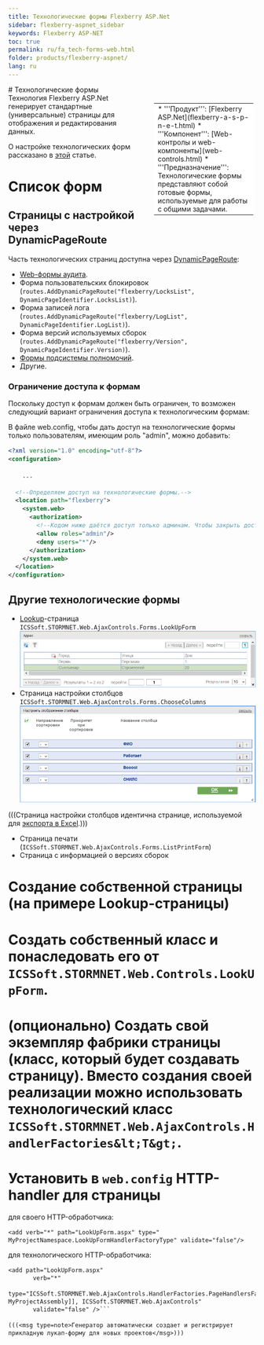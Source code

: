 ```yaml
---
title: Технологические формы Flexberry ASP.Net
sidebar: flexberry-aspnet_sidebar
keywords: Flexberry ASP-NET
toc: true
permalink: ru/fa_tech-forms-web.html
folder: products/flexberry-aspnet/
lang: ru
---
```


<div style="margin:5px; padding-left:28px; float:right; width:40%; outline:1px solid white;">
<br>
<table border="0" width="100%" bgcolor="#6495ED">
<tbody><tr><td bgcolor="#FFFFFF">
* '''Продукт''': [Flexberry ASP.Net](flexberry-a-s-p-n-e-t.html)
* '''Компонент''': [Web-контролы и web-компоненты](web-controls.html)
* '''Предназначение''': Технологические формы представляют собой готовые формы, используемые для работы с общими задачами.
</td>
</tr></tbody></table></a>
</div>
# Технологические формы
Технология Flexberry ASP.Net генерирует стандартные (универсальные) страницы для отображения и редактирования данных.

О настройке технологических форм рассказано в [этой](technological-forms-customization-example.html) статье.

# Список форм
## Страницы с настройкой через DynamicPageRoute
Часть технологических страниц доступна через [DynamicPageRoute](routing.html):
* [Web-формы аудита](audit-web-forms.html).
* Форма пользовательских блокировок (`routes.AddDynamicPageRoute("flexberry/LocksList", DynamicPageIdentifier.LocksList)`).
* Форма записей лога (`routes.AddDynamicPageRoute("flexberry/LogList", DynamicPageIdentifier.LogList)`).
* Форма версий используемых сборок (`routes.AddDynamicPageRoute("flexberry/Version", DynamicPageIdentifier.Version)`).
* [Формы подсистемы полномочий](flexberry-asp-net-security-forms.html).
* Другие.

### Ограничение доступа к формам
Поскольку доступ к формам должен быть ограничен, то возможен следующий вариант ограничения доступа к технологическим формам:

В файле web.config, чтобы дать доступ на технологические формы только пользователям, имеющим роль "admin", можно добавить:
```xml
<?xml version="1.0" encoding="utf-8"?>
<configuration>

	...

  <!--Определяем доступ на технологические формы.-->
  <location path="flexberry">
    <system.web>
      <authorization>
        <!--Кодом ниже даётся доступ только админам. Чтобы закрыть доступ неавторизованным пользователям, можно воспользоваться конструкцией 'deny users="?"'.-->
        <allow roles="admin"/>
        <deny users="*"/>
      </authorization>
    </system.web>
  </location>
</configuration>
```
## Другие технологические формы
* [Lookup](fa_lookup-overview.html)-страница `ICSSoft.STORMNET.Web.AjaxControls.Forms.LookUpForm`
![](/images/pages/img/TechForms/LookUpForm.png)
* Страница настройки столбцов `ICSSoft.STORMNET.Web.AjaxControls.Forms.ChooseColumns`
![](/images/pages/img/TechForms/ColumnSetupPage.png)

(((<msg type=note>Страница настройки столбцов идентична странице, используемой для [экспорта в Excel](fa_wolv-export2-excel.html).</msg>)))

* Страница печати (`ICSSoft.STORMNET.Web.AjaxControls.Forms.ListPrintForm`)
* Страница с информацией о версиях сборок

# Создание собственной страницы (на примере Lookup-страницы)
# Создать собственный класс и понаследовать его от `ICSSoft.STORMNET.Web.Controls.LookUpForm`.
# (опционально) Создать свой экземпляр фабрики страницы (класс, который будет создавать страницу). Вместо создания своей реализации можно использовать технологический класс `ICSSoft.STORMNET.Web.AjaxControls.HandlerFactories&lt;T&gt;`.
# Установить в `web.config` HTTP-handler для страницы

для своего HTTP-обработчика:
```
<add verb="*" path="LookUpForm.aspx" type=" MyProjectNamespace.LookUpFormHandlerFactoryType" validate="false"/>
```

для технологического HTTP-обработчика:
```
<add path="LookUpForm.aspx" 
       verb="*" 
       type="ICSSoft.STORMNET.Web.AjaxControls.HandlerFactories.PageHandlersFactory`1[[MyProjectNamespace.LookUpFormType, MyProjectAssembly]], ICSSoft.STORMNET.Web.AjaxControls" 
       validate="false" />```

(((<msg type=note>Генератор автоматически создает и регистрирует прикладную лукап-форму для новых проектов</msg>)))
